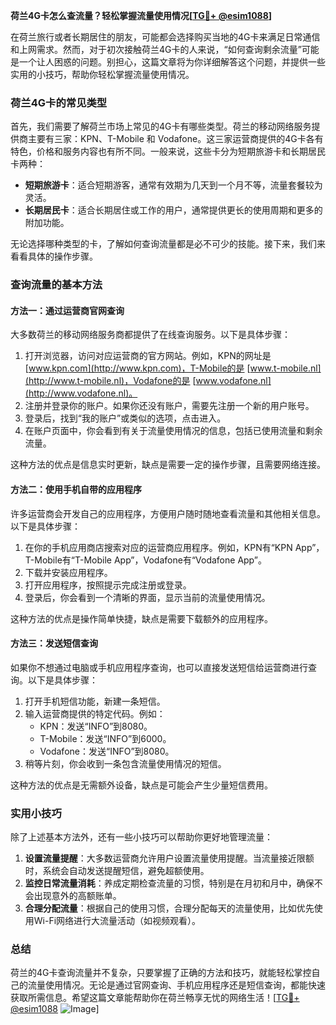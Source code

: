 **荷兰4G卡怎么查流量？轻松掌握流量使用情况[[TG💪+ @esim1088](https://t.me/s/esim1088)]**

在荷兰旅行或者长期居住的朋友，可能都会选择购买当地的4G卡来满足日常通信和上网需求。然而，对于初次接触荷兰4G卡的人来说，“如何查询剩余流量”可能是一个让人困惑的问题。别担心，这篇文章将为你详细解答这个问题，并提供一些实用的小技巧，帮助你轻松掌握流量使用情况。

### 荷兰4G卡的常见类型

首先，我们需要了解荷兰市场上常见的4G卡有哪些类型。荷兰的移动网络服务提供商主要有三家：KPN、T-Mobile 和 Vodafone。这三家运营商提供的4G卡各有特色，价格和服务内容也有所不同。一般来说，这些卡分为短期旅游卡和长期居民卡两种：

- **短期旅游卡**：适合短期游客，通常有效期为几天到一个月不等，流量套餐较为灵活。
- **长期居民卡**：适合长期居住或工作的用户，通常提供更长的使用周期和更多的附加功能。

无论选择哪种类型的卡，了解如何查询流量都是必不可少的技能。接下来，我们来看看具体的操作步骤。

### 查询流量的基本方法

#### 方法一：通过运营商官网查询

大多数荷兰的移动网络服务商都提供了在线查询服务。以下是具体步骤：

1. 打开浏览器，访问对应运营商的官方网站。例如，KPN的网址是 [www.kpn.com](http://www.kpn.com)，T-Mobile的是 [www.t-mobile.nl](http://www.t-mobile.nl)，Vodafone的是 [www.vodafone.nl](http://www.vodafone.nl)。
2. 注册并登录你的账户。如果你还没有账户，需要先注册一个新的用户账号。
3. 登录后，找到“我的账户”或类似的选项，点击进入。
4. 在账户页面中，你会看到有关于流量使用情况的信息，包括已使用流量和剩余流量。

这种方法的优点是信息实时更新，缺点是需要一定的操作步骤，且需要网络连接。

#### 方法二：使用手机自带的应用程序

许多运营商会开发自己的应用程序，方便用户随时随地查看流量和其他相关信息。以下是具体步骤：

1. 在你的手机应用商店搜索对应的运营商应用程序。例如，KPN有“KPN App”，T-Mobile有“T-Mobile App”，Vodafone有“Vodafone App”。
2. 下载并安装应用程序。
3. 打开应用程序，按照提示完成注册或登录。
4. 登录后，你会看到一个清晰的界面，显示当前的流量使用情况。

这种方法的优点是操作简单快捷，缺点是需要下载额外的应用程序。

#### 方法三：发送短信查询

如果你不想通过电脑或手机应用程序查询，也可以直接发送短信给运营商进行查询。以下是具体步骤：

1. 打开手机短信功能，新建一条短信。
2. 输入运营商提供的特定代码。例如：
   - KPN：发送“INFO”到8080。
   - T-Mobile：发送“INFO”到6000。
   - Vodafone：发送“INFO”到8080。
3. 稍等片刻，你会收到一条包含流量使用情况的短信。

这种方法的优点是无需额外设备，缺点是可能会产生少量短信费用。

### 实用小技巧

除了上述基本方法外，还有一些小技巧可以帮助你更好地管理流量：

1. **设置流量提醒**：大多数运营商允许用户设置流量使用提醒。当流量接近限额时，系统会自动发送提醒短信，避免超额使用。
2. **监控日常流量消耗**：养成定期检查流量的习惯，特别是在月初和月中，确保不会出现意外的高额账单。
3. **合理分配流量**：根据自己的使用习惯，合理分配每天的流量使用，比如优先使用Wi-Fi网络进行大流量活动（如视频观看）。

### 总结

荷兰的4G卡查询流量并不复杂，只要掌握了正确的方法和技巧，就能轻松掌控自己的流量使用情况。无论是通过官网查询、手机应用程序还是短信查询，都能快速获取所需信息。希望这篇文章能帮助你在荷兰畅享无忧的网络生活！[[TG💪+ @esim1088](https://t.me/s/esim1088) ![Image](https://i.postimg.cc/4NQfJmqS/Snipaste-2025-05-13-00-14-12.png)]